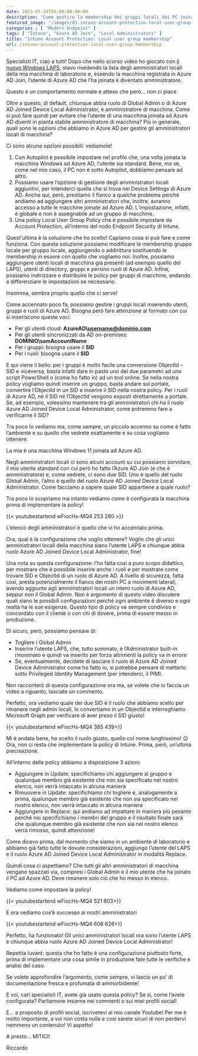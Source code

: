 ```yaml
---
date: 2023-05-24T05:00:00-00:00
description: "Come gestire la membership dei gruppi locali dei PC joinati ad Azure AD? In questo video vediamo come funziona la policy di Local User Group Membership nell'ambito dell'Account Protection su Intune. Inoltre, alcune dritte per convertire facilmente ObjectId e SID di gruppi e di ruoli Azure AD."
featured_image: "/images/01-intune-account-protection-local-user-group-membership-cover.png"
categories : [ "Modern Endpoint" ]
tags: [ "Intune", "Azure AD Join", "Local Administrators" ]
title: "Intune Account Protection: Local user group membership"
url: /intune-account-protection-local-user-group-membership
---
```

Specialisti IT, ciao a tutti! Dopo che nello scorso video ho giocato con [il nuovo Windows LAPS](https://youtu.be/oGbAqOxJOhQ), stavo rivedendo la lista degli amministratori locali della mia macchina di laboratorio e, essendo la macchina registrata in Azure AD Join, l’utente di Azure AD che l’ha joinata è diventato amministratore. 

Questo è un comportamento normale e atteso che però... non ci piace 

Oltre a questo, di default, chiunque abbia ruolo di Global Admin o di Azure AD Joined Device Local Administrator, è amministratore di macchina. Come si può fare quindi per evitare che l’utente di una macchina joinata ad Azure AD diventi in pianta stabile amministratore di macchina? Più in generale, quali sono le opzioni che abbiamo in Azure AD per gestire gli amministratori locali di macchina? 

Ci sono alcune opzioni possibili: vediamole! 
1. Con Autopilot è possibile impostare nel profilo che, una volta joinata la macchina Windows ad Azure AD, l’utente sia standard. Bene, ma se, come nel mio caso, il PC non è sotto Autopilot, dobbiamo pensare ad altro. 
2. Possiamo usare l’opzione di gestione degli amministratori locali aggiuntivi, per intenderci quella che si trova nei Device Settings di Azure AD. Anche qui, però, prestiamo il fianco a qualche problema perché andiamo ad aggiungere altri amministratori che, inoltre, avranno accesso a tutte le macchine joinate ad Azure AD. L’impostazione, infatti, è globale e non è assegnabile ad un gruppo di macchine. 
3. Una policy Local User Group Policy che è possibile impostare da Account Protection, all’interno del nodo Endpoint Security di Intune.

Quest'ultima è la soluzione che ho scelto! Capiamo cosa si può fare e come funziona. Con questa soluzione possiamo modificare le membership gruppo locale per gruppo locale, aggiungendo o addirittura sostituendo le membership in essere con quello che vogliamo noi. Inoltre, possiamo aggiungere utenti locali di macchina già presenti (ad esempio quello del LAPS), utenti di directory, gruppi e persino ruoli di Azure AD. Infine, possiamo indirizzare e distribuire le policy per gruppi di macchine, andando a differenziare le impostazioni se necessario.

Insomma, sembra proprio quello che ci serve! 

Come accennato poco fa, possiamo gestire i gruppi locali inserendo utenti, gruppi e ruoli di Azure AD. Bisogna però fare attenzione al formato con cui si inseriscono queste voci: 
- Per gli utenti cloud: **AzureAD\username@dominio.com**
- Per gli utenti sincronizzati da AD on-premises: **DOMINIO\samAccountName** 
- Per i gruppi: bisogna usare il **SID** 
- Per i ruoli: bisogna usare il **SID** 

E qui viene il bello: per i gruppi è molto facile una conversione ObjectId – SID e viceversa, basta infatti dare in pasto uno dei due parametri ad uno script PowerShell o (come ho fatto io) ad un tool online. Se nella nostra policy vogliamo quindi inserire un gruppo, basta andare sul portale, convertire l’ObjectId in un SID e inserire il SID nella nostra policy. Per i ruoli di Azure AD, né il SID né l’ObjectId vengono esposti direttamente a portale. Se, ad esempio, volessimo mantenere tra gli amministratori chi ha il ruolo Azure AD Joined Device Local Administrator, come potremmo fare a verificarne il SID? 

Tra poco lo vediamo ma, come sempre, un piccolo accenno su come è fatto l’ambiente e su quello che vedrete esattamente e su cosa vogliamo ottenere. 

La mia è una macchina Windows 11 joinata ad Azure AD. 

Negli amministratori locali ci sono alcuni account su cui possiamo sorvolare, il mio utente standard con cui però ho fatto l’Azure AD Join (e che è amministratore) e, come vedrete, ci sono due SID. Uno è quello del ruolo Global Admin, l’altro è quello del ruolo Azure AD Joined Device Local Administrator. Come facciamo a sapere quale SID appartiene a quale ruolo? 

Tra poco lo scopriamo ma intanto vediamo come è configurata la macchina prima di implementare la policy! 

{{< youtubestartend wFiocHs-MQ4 253 280 >}}

L’elenco degli amministratori è quello che vi ho accennato prima. 

Ora, qual è la configurazione che voglio ottenere? Voglio che gli unici amministratori locali della macchina siano l’utente LAPS e chiunque abbia ruolo Azure AD Joined Device Local Administrator, fine! 

Una nota su questa configurazione: l’ho fatta così a puro scopo didattico, per mostrare che è possibile inserire anche i ruoli e per mostrare come trovare SID e ObjectId di un ruolo di Azure AD. A livello di sicurezza, fatta così, presta potenzialmente il fianco dei nostri PC a movimenti laterali, avendo aggiunto agli amministratori locali un intero ruolo di Azure AD, seppur non il Global Admin. Non è argomento di questo video discutere quali siano le possibili configurazioni perché ogni ambiente è diverso e ogni realtà ha le sue esigenze. Questo tipo di policy va sempre condiviso e concordato con il cliente o con chi di dovere, prima di essere messo in produzione. 

Di sicuro, però, possiamo pensare di:
- Togliere i Global Admin
- Inserire l’utente LAPS, che, tutto sommato, è l’Administrator built-in rinominato e quindi va inserito per forza altrimenti la policy va in errore 
- Se, eventualmente, decidete di lasciare il ruolo di Azure AD Joined Device Administrator come ho fatto io, si potrebbe pensare di metterlo sotto Privileged Identity Management (per intenderci, il PIM). 
 
Non racconterò di questa configurazione ora ma, se volete che io faccia un video a riguardo, lasciate un commento. 

Perfetto, ora vediamo quale dei due SID è il ruolo che abbiamo scelto per rimanere negli admin locali, lo convertiamo in un ObjectId e interroghiamo Microsoft Graph per verificare di aver preso il SID giusto! 

{{< youtubestartend wFiocHs-MQ4 385 439>}}

Mi è andata bene, ho scelto il ruolo giusto, quello col nome lunghissimo! 😉 Ora, non ci resta che implementare la policy di Intune. Prima, però, un’ultima precisazione.

All’interno delle policy abbiamo a disposizione 3 azioni: 
- Aggiungere in Update: specifichiamo chi aggiungere al gruppo e qualunque membro già esistente che non sia specificato nel nostro elenco, non verrà intaccato in alcuna maniera 
- Rimuovere in Update: specifichiamo chi togliere e, analogamente a prima, qualunque membro già esistente che non sia specificato nel nostro elenco, non verrà intaccato in alcuna maniera
- Aggiungere in Replace: qui andiamo ad impattare in maniera più pesante perché noi specifichiamo i membri del gruppo e il risultato finale sarà che qualunque membro già esistente che non sia nel nostro elenco verrà rimosso, quindi attenzione! 

Come dicevo prima, dal momento che siamo in un ambiente di laboratorio e abbiamo già fatto tutte le dovute considerazioni, aggiungo l’utente del LAPS e il ruolo Azure AD Joined Device Local Administrator in modalità Replace. 

Quindi cosa ci aspettiamo? Che tutti gli altri amministratori di macchina vengano spazzati via, compresi i Global Admin e il mio utente che ha joinato il PC ad Azure AD. Deve rimanere solo ciò che ho messo in elenco. 

Vediamo come impostare la policy! 

{{< youtubestartend wFiocHs-MQ4 521 603>}}

E ora vediamo cos’è successo ai nostri amministratori 

{{< youtubestartend wFiocHs-MQ4 608 626>}}

Perfetto, ha funzionato! Gli unici amministratori locali ora sono l’utente LAPS e chiunque abbia ruolo Azure AD Joined Device Local Administrator! 

Repetita Iuvant: questa che ho fatto è una configurazione piuttosto forte, prima di implementare una cosa simile in produzione fate tutte le verifiche e analisi del caso. 

Se volete approfondire l’argomento, come sempre, vi lascio un po’ di documentazione fresca e profumata di ammorbidente! 

E voi, cari specialisti IT, avete già usato questa policy? Se sì, come l’avete configurata? Parliamone insieme nei commenti o sui miei profili social!

E... a proposito di profili social, iscrivetevi al mio canale Youtube! Per me è molto importante, a voi non costa nulla e così sarete sicuri di non perdervi nemmeno un contenuto! Vi aspetto!  

A presto… MITICI! 

Riccardo